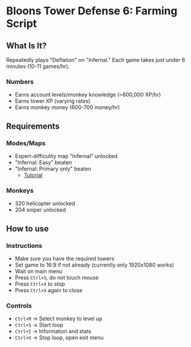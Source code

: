 # Bloons Tower Defense 6: Farming Script
## What Is It?
Repeatedly plays "Deflation" on "Infernal." Each game takes just under 6 minutes (10-11 games/hr).
### Numbers
- Earns account levels/monkey knowledge (~600,000 XP/hr)
- Earns tower XP (varying rates)
- Earns monkey money (600-700 money/hr)
## Requirements
### Modes/Maps
- Expert-difficulity map "Infernal" unlocked
- "Infernal: Easy" beaten
- "Infernal: Primary only" beaten
    - [Tutorial](https://www.youtube.com/watch?v=Wtgh8M0MDN4)
### Monkeys
- 320 helicopter unlocked
- 204 sniper unlocked
## How to use
### Instructions
- Make sure you have the required towers
- Set game to 16:9 if not already (currently only 1920x1080 works)
- Wait on main menu
- Press `Ctrl+S`, do not touch mouse
- Press `Ctrl+X` to stop
- Press `Ctrl+X` again to close
### Controls
- `Ctrl+M` -> Select monkey to level up
- `Ctrl+S` -> Start loop
- `Ctrl+I` -> Information and stats
- `Ctrl+X` -> Stop loop, open exit menu

